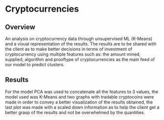 # Cryptocurrencies

## Overview
An analysis on cryptocurrency data through unsupervised ML (K-Means) and a visual representation of the results. The results are to be shared with the client as to make better decisions in terms of investment of cryptocurrency using multiple features such as: the amount mined, supplied, algorithm and prooftype of cryptocurrencies as the main feed of our model to predict clusters. 

## Results
For the model PCA was used to concatenate all the features to 3 values, the model used was K-Means and two graphs with tradable cryptocoins were made in order to convey a better visualization of the results obtained, the last plot was made with a scaled down information as to help the client get a better grasp of the results and not be overwhelmed by the quantities.
